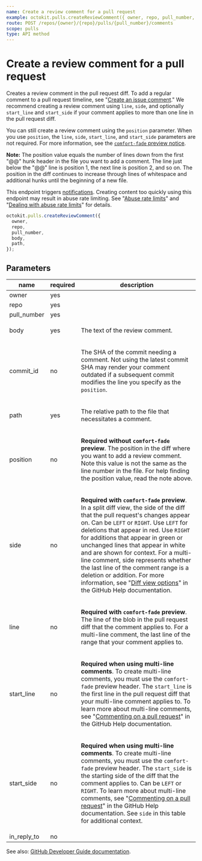 ```yaml
---
name: Create a review comment for a pull request
example: octokit.pulls.createReviewComment({ owner, repo, pull_number, body, path })
route: POST /repos/{owner}/{repo}/pulls/{pull_number}/comments
scope: pulls
type: API method
---
```


# Create a review comment for a pull request

Creates a review comment in the pull request diff. To add a regular comment to a pull request timeline, see "[Create an issue comment](https://docs.github.com/rest/reference/issues#create-an-issue-comment)." We recommend creating a review comment using `line`, `side`, and optionally `start_line` and `start_side` if your comment applies to more than one line in the pull request diff.

You can still create a review comment using the `position` parameter. When you use `position`, the `line`, `side`, `start_line`, and `start_side` parameters are not required. For more information, see the [`comfort-fade` preview notice](https://docs.github.com/rest/reference/pulls#create-a-review-comment-for-a-pull-request-preview-notices).

**Note:** The position value equals the number of lines down from the first "@@" hunk header in the file you want to add a comment. The line just below the "@@" line is position 1, the next line is position 2, and so on. The position in the diff continues to increase through lines of whitespace and additional hunks until the beginning of a new file.

This endpoint triggers [notifications](https://help.github.com/articles/about-notifications/). Creating content too quickly using this endpoint may result in abuse rate limiting. See "[Abuse rate limits](https://docs.github.com/rest/overview/resources-in-the-rest-api#abuse-rate-limits)" and "[Dealing with abuse rate limits](https://docs.github.com/rest/guides/best-practices-for-integrators#dealing-with-rate-limits)" for details.

```js
octokit.pulls.createReviewComment({
  owner,
  repo,
  pull_number,
  body,
  path,
});
```

## Parameters

<table>
  <thead>
    <tr>
      <th>name</th>
      <th>required</th>
      <th>description</th>
    </tr>
  </thead>
  <tbody>
    <tr><td>owner</td><td>yes</td><td>

</td></tr>
<tr><td>repo</td><td>yes</td><td>

</td></tr>
<tr><td>pull_number</td><td>yes</td><td>

</td></tr>
<tr><td>body</td><td>yes</td><td>

The text of the review comment.

</td></tr>
<tr><td>commit_id</td><td>no</td><td>

The SHA of the commit needing a comment. Not using the latest commit SHA may render your comment outdated if a subsequent commit modifies the line you specify as the `position`.

</td></tr>
<tr><td>path</td><td>yes</td><td>

The relative path to the file that necessitates a comment.

</td></tr>
<tr><td>position</td><td>no</td><td>

**Required without `comfort-fade` preview**. The position in the diff where you want to add a review comment. Note this value is not the same as the line number in the file. For help finding the position value, read the note above.

</td></tr>
<tr><td>side</td><td>no</td><td>

**Required with `comfort-fade` preview**. In a split diff view, the side of the diff that the pull request's changes appear on. Can be `LEFT` or `RIGHT`. Use `LEFT` for deletions that appear in red. Use `RIGHT` for additions that appear in green or unchanged lines that appear in white and are shown for context. For a multi-line comment, side represents whether the last line of the comment range is a deletion or addition. For more information, see "[Diff view options](https://help.github.com/en/articles/about-comparing-branches-in-pull-requests#diff-view-options)" in the GitHub Help documentation.

</td></tr>
<tr><td>line</td><td>no</td><td>

**Required with `comfort-fade` preview**. The line of the blob in the pull request diff that the comment applies to. For a multi-line comment, the last line of the range that your comment applies to.

</td></tr>
<tr><td>start_line</td><td>no</td><td>

**Required when using multi-line comments**. To create multi-line comments, you must use the `comfort-fade` preview header. The `start_line` is the first line in the pull request diff that your multi-line comment applies to. To learn more about multi-line comments, see "[Commenting on a pull request](https://help.github.com/en/articles/commenting-on-a-pull-request#adding-line-comments-to-a-pull-request)" in the GitHub Help documentation.

</td></tr>
<tr><td>start_side</td><td>no</td><td>

**Required when using multi-line comments**. To create multi-line comments, you must use the `comfort-fade` preview header. The `start_side` is the starting side of the diff that the comment applies to. Can be `LEFT` or `RIGHT`. To learn more about multi-line comments, see "[Commenting on a pull request](https://help.github.com/en/articles/commenting-on-a-pull-request#adding-line-comments-to-a-pull-request)" in the GitHub Help documentation. See `side` in this table for additional context.

</td></tr>
<tr><td>in_reply_to</td><td>no</td><td>

</td></tr>
  </tbody>
</table>

See also: [GitHub Developer Guide documentation](https://docs.github.com/rest/reference/pulls#create-a-review-comment-for-a-pull-request).
